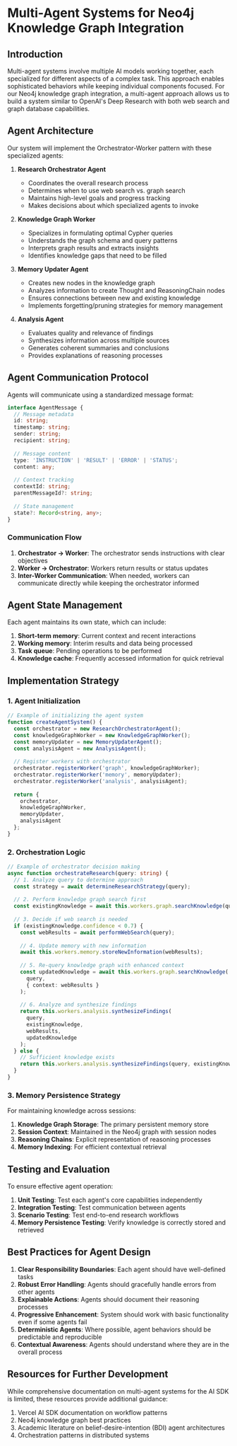 # Multi-Agent Systems for Neo4j Knowledge Graph Integration

## Introduction

Multi-agent systems involve multiple AI models working together, each specialized for different aspects of a complex task. This approach enables sophisticated behaviors while keeping individual components focused. For our Neo4j knowledge graph integration, a multi-agent approach allows us to build a system similar to OpenAI's Deep Research with both web search and graph database capabilities.

## Agent Architecture

Our system will implement the Orchestrator-Worker pattern with these specialized agents:

1. **Research Orchestrator Agent**
   - Coordinates the overall research process
   - Determines when to use web search vs. graph search
   - Maintains high-level goals and progress tracking
   - Makes decisions about which specialized agents to invoke

2. **Knowledge Graph Worker**
   - Specializes in formulating optimal Cypher queries
   - Understands the graph schema and query patterns
   - Interprets graph results and extracts insights
   - Identifies knowledge gaps that need to be filled

3. **Memory Updater Agent**
   - Creates new nodes in the knowledge graph
   - Analyzes information to create Thought and ReasoningChain nodes
   - Ensures connections between new and existing knowledge
   - Implements forgetting/pruning strategies for memory management

4. **Analysis Agent**
   - Evaluates quality and relevance of findings
   - Synthesizes information across multiple sources
   - Generates coherent summaries and conclusions
   - Provides explanations of reasoning processes

## Agent Communication Protocol

Agents will communicate using a standardized message format:

```typescript
interface AgentMessage {
  // Message metadata
  id: string;
  timestamp: string;
  sender: string;
  recipient: string;
  
  // Message content
  type: 'INSTRUCTION' | 'RESULT' | 'ERROR' | 'STATUS';
  content: any;
  
  // Context tracking
  contextId: string;
  parentMessageId?: string;
  
  // State management
  state?: Record<string, any>;
}
```

### Communication Flow

1. **Orchestrator → Worker**: The orchestrator sends instructions with clear objectives
2. **Worker → Orchestrator**: Workers return results or status updates
3. **Inter-Worker Communication**: When needed, workers can communicate directly while keeping the orchestrator informed

## Agent State Management

Each agent maintains its own state, which can include:

1. **Short-term memory**: Current context and recent interactions
2. **Working memory**: Interim results and data being processed
3. **Task queue**: Pending operations to be performed
4. **Knowledge cache**: Frequently accessed information for quick retrieval

## Implementation Strategy

### 1. Agent Initialization

```typescript
// Example of initializing the agent system
function createAgentSystem() {
  const orchestrator = new ResearchOrchestratorAgent();
  const knowledgeGraphWorker = new KnowledgeGraphWorker();
  const memoryUpdater = new MemoryUpdaterAgent();
  const analysisAgent = new AnalysisAgent();
  
  // Register workers with orchestrator
  orchestrator.registerWorker('graph', knowledgeGraphWorker);
  orchestrator.registerWorker('memory', memoryUpdater);
  orchestrator.registerWorker('analysis', analysisAgent);
  
  return {
    orchestrator,
    knowledgeGraphWorker,
    memoryUpdater,
    analysisAgent
  };
}
```

### 2. Orchestration Logic

```typescript
// Example of orchestrator decision making
async function orchestrateResearch(query: string) {
  // 1. Analyze query to determine approach
  const strategy = await determineResearchStrategy(query);
  
  // 2. Perform knowledge graph search first
  const existingKnowledge = await this.workers.graph.searchKnowledge(query);
  
  // 3. Decide if web search is needed
  if (existingKnowledge.confidence < 0.7) {
    const webResults = await performWebSearch(query);
    
    // 4. Update memory with new information
    await this.workers.memory.storeNewInformation(webResults);
    
    // 5. Re-query knowledge graph with enhanced context
    const updatedKnowledge = await this.workers.graph.searchKnowledge(
      query, 
      { context: webResults }
    );
    
    // 6. Analyze and synthesize findings
    return this.workers.analysis.synthesizeFindings(
      query, 
      existingKnowledge, 
      webResults, 
      updatedKnowledge
    );
  } else {
    // Sufficient knowledge exists
    return this.workers.analysis.synthesizeFindings(query, existingKnowledge);
  }
}
```

### 3. Memory Persistence Strategy

For maintaining knowledge across sessions:

1. **Knowledge Graph Storage**: The primary persistent memory store
2. **Session Context**: Maintained in the Neo4j graph with session nodes
3. **Reasoning Chains**: Explicit representation of reasoning processes
4. **Memory Indexing**: For efficient contextual retrieval

## Testing and Evaluation

To ensure effective agent operation:

1. **Unit Testing**: Test each agent's core capabilities independently
2. **Integration Testing**: Test communication between agents
3. **Scenario Testing**: Test end-to-end research workflows
4. **Memory Persistence Testing**: Verify knowledge is correctly stored and retrieved

## Best Practices for Agent Design

1. **Clear Responsibility Boundaries**: Each agent should have well-defined tasks
2. **Robust Error Handling**: Agents should gracefully handle errors from other agents
3. **Explainable Actions**: Agents should document their reasoning processes
4. **Progressive Enhancement**: System should work with basic functionality even if some agents fail
5. **Deterministic Agents**: Where possible, agent behaviors should be predictable and reproducible
6. **Contextual Awareness**: Agents should understand where they are in the overall process

## Resources for Further Development

While comprehensive documentation on multi-agent systems for the AI SDK is limited, these resources provide additional guidance:

1. Vercel AI SDK documentation on workflow patterns
2. Neo4j knowledge graph best practices
3. Academic literature on belief-desire-intention (BDI) agent architectures
4. Orchestration patterns in distributed systems